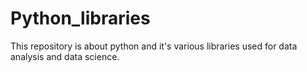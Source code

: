 # Python_libraries
This repository is about python and it's various libraries used for data analysis and data science.
